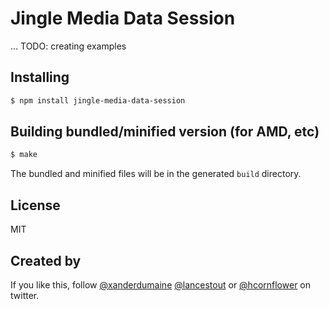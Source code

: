 # Jingle Media Data Session

... TODO: creating examples

## Installing

```sh
$ npm install jingle-media-data-session
```

## Building bundled/minified version (for AMD, etc)

```sh
$ make
```

The bundled and minified files will be in the generated `build` directory.

## License

MIT

## Created by

If you like this, follow [@xanderdumaine](http://twitter.com/xanderdumaine) [@lancestout](http://twitter.com/lancestout) or [@hcornflower](http://twitter.com/hcornflower) on twitter.
